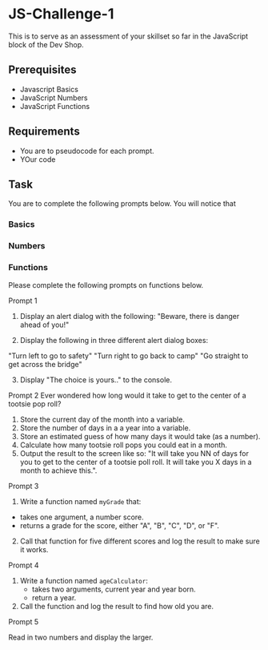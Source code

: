 # JS-Challenge-1

This is to serve as an assessment of your skillset so far in the JavaScript block of the Dev Shop. 

## Prerequisites 
- Javascript Basics
- JavaScript Numbers
- JavaScript Functions

## Requirements
- You are to pseudocode for each prompt.
- YOur code

## Task 
You are to complete the following prompts below. You will notice that 


### Basics



### Numbers


### Functions 

Please complete the following prompts on functions below.

Prompt 1  

1. Display an alert dialog with the following: "Beware, there is danger ahead of you!"

2. Display the following in three different alert dialog boxes:

"Turn left to go to safety"
"Turn right to go back to camp"
"Go straight to get across the bridge"

3. Display "The choice is yours.." to the console.



Prompt 2
Ever wondered how long would it take to get to the center of a tootsie pop roll? 

1. Store the current day of the month into a variable.
2. Store the number of days in a a year into a variable.
3. Store an estimated guess of how many days it would take (as a number).
4. Calculate how many tootsie roll pops you could eat in a month.
5. Output the result to the screen like so: "It will take you NN of days for you to get to the center of a tootsie poll roll. It will take you X days in a month to achieve this.".


Prompt 3

1. Write a function named ``myGrade`` that:
- takes one argument, a number score.
- returns a grade for the score, either "A", "B", "C", "D", or "F".
2. Call that function for five different scores and log the result to make sure it works.

Prompt 4

1. Write a function named ``ageCalculator``:
   - takes two arguments, current year and year born.
   - return a year.
2. Call the function and log the result to find how old you are.


Prompt 5

Read in two numbers and display the larger.

